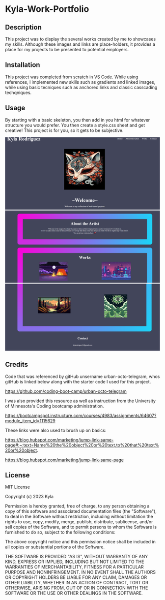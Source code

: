 # Kyla-Work-Portfolio

## Description

This project was to display the several works created by me to showcases my skills. Although these images and links are place-holders, it provides a place for my projects to be presented to potential employers.

## Installation

This project was completed from scratch in VS Code. While using references, I implemented new skills such as gradients and linked images, while using basic tecniques such as anchored links and classic casscading techqniques. 

## Usage

By starting with a basic skeleton, you then add in you html for whatever structure you would prefer. You then create a style.css sheet and get creative! This project is for you, so it gets to be subjective.

![Top of the page](<images/Website SC.png>)
![Middle of the page](<images/Website SC 2.png>)
![Bottom of the page](<images/Website SC 3.png>)

## Credits

Code that was referenced by gitHub unsername urban-octo-telegram, whos gitHub is linked below along with the starter code I used for this project.

https://github.com/coding-boot-camp/urban-octo-telegram

I was also provided this resource as well as instruction from the University of Minnesota's Coding bootcamp administration.

https://bootcampspot.instructure.com/courses/4983/assignments/64607?module_item_id=1115629

These links were also used to brush up on basics:

https://blog.hubspot.com/marketing/jump-link-same-page#:~:text=Name%20the%20object%20or%20text,to%20that%20text%20or%20object.

https://blog.hubspot.com/marketing/jump-link-same-page

## License

MIT License

Copyright (c) 2023 Kyla

Permission is hereby granted, free of charge, to any person obtaining a copy
of this software and associated documentation files (the "Software"), to deal
in the Software without restriction, including without limitation the rights
to use, copy, modify, merge, publish, distribute, sublicense, and/or sell
copies of the Software, and to permit persons to whom the Software is
furnished to do so, subject to the following conditions:

The above copyright notice and this permission notice shall be included in all
copies or substantial portions of the Software.

THE SOFTWARE IS PROVIDED "AS IS", WITHOUT WARRANTY OF ANY KIND, EXPRESS OR
IMPLIED, INCLUDING BUT NOT LIMITED TO THE WARRANTIES OF MERCHANTABILITY,
FITNESS FOR A PARTICULAR PURPOSE AND NONINFRINGEMENT. IN NO EVENT SHALL THE
AUTHORS OR COPYRIGHT HOLDERS BE LIABLE FOR ANY CLAIM, DAMAGES OR OTHER
LIABILITY, WHETHER IN AN ACTION OF CONTRACT, TORT OR OTHERWISE, ARISING FROM,
OUT OF OR IN CONNECTION WITH THE SOFTWARE OR THE USE OR OTHER DEALINGS IN THE
SOFTWARE.